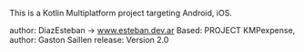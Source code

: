 This is a Kotlin Multiplatform project targeting Android, iOS.

author: DiazEsteban -> www.esteban.dev.ar
Based: PROJECT KMPexpense, author: Gaston Saillen
release: Version 2.0